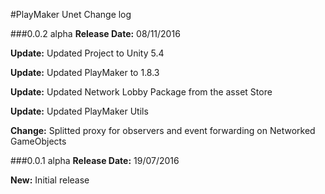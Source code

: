 #PlayMaker Unet Change log

###0.0.2 alpha
**Release Date:** 08/11/2016  

**Update:** Updated Project to Unity 5.4 

**Update:** Updated PlayMaker to 1.8.3 

**Update:** Updated Network Lobby Package from the asset Store

**Update:** Updated PlayMaker Utils

**Change:** Splitted proxy for observers and event forwarding on Networked GameObjects  

###0.0.1 alpha
**Release Date:** 19/07/2016  

**New:** Initial release

